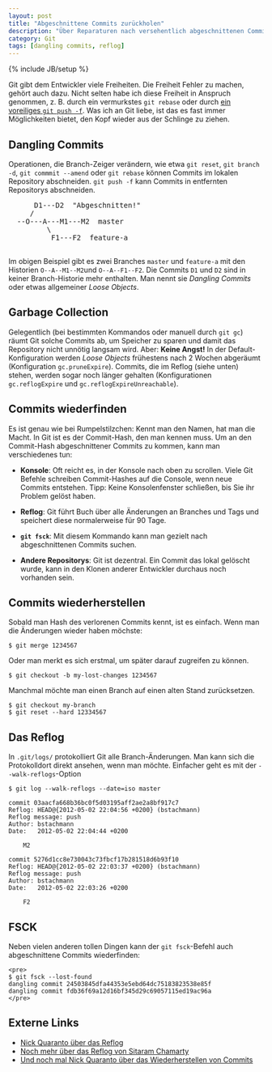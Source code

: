 ```yaml
---
layout: post
title: "Abgeschnittene Commits zurückholen"
description: "Über Reparaturen nach versehentlich abgeschnittenen Commits (Dangling Commits)"
category: Git
tags: [dangling commits, reflog]
---
```

{% include JB/setup %}

Git gibt dem Entwickler viele Freiheiten. Die Freiheit
Fehler zu machen, gehört auch dazu.
Nicht selten habe ich diese Freiheit in Anspruch genommen, 
z. B. durch ein vermurkstes `git rebase` oder 
durch [ein voreiliges `git push -f`](/2012/04/28/push-mit-force-in-git).
Was ich an Git liebe, ist das es fast immer Möglichkeiten bietet,
den Kopf wieder aus der Schlinge zu ziehen.

Dangling Commits
----------------

Operationen, die Branch-Zeiger verändern, wie etwa `git reset`, `git branch -d`,
`git commmit --amend` oder `git rebase` können Commits im lokalen 
Repository abschneiden. `git push -f` kann Commits in entfernten Repositorys 
abschneiden.
  
  <pre>
      D1---D2  "Abgeschnitten!"
     / 
  --O---A---M1---M2  master  
         \
          F1---F2  feature-a 
  </pre>
  
Im obigen Beispiel gibt es zwei Branches `master` und `feature-a`
mit den Historien `O--A--M1--M2`und `O--A--F1--F2`. 
Die Commits `D1` und `D2` sind in keiner Branch-Historie mehr
enthalten. Man nennt sie *Dangling Commits* oder etwas allgemeiner
*Loose Objects*.

Garbage Collection
------------------

Gelegentlich (bei bestimmten Kommandos oder manuell durch `git gc`)
räumt Git solche Commits ab, um Speicher zu sparen und damit das Repository
nicht unnötig langsam wird. Aber: **Keine Angst!** In der Default-Konfiguration 
werden *Loose Objects* frühestens nach 2 Wochen abgeräumt 
(Konfiguration `gc.pruneExpire`). Commits, die im Reflog (siehe unten) stehen, 
werden sogar noch länger gehalten (Konfigurationen `gc.reflogExpire` und 
`gc.reflogExpireUnreachable`).

Commits wiederfinden
--------------------

Es ist genau wie bei Rumpelstilzchen: Kennt man den Namen, hat man
die Macht. In Git ist es der Commit-Hash, den man kennen muss.
Um an den Commit-Hash abgeschnittener Commits zu kommen, kann man
verschiedenes tun:

 * **Konsole**: Oft reicht es, in der Konsole nach oben zu scrollen.
   Viele Git Befehle schreiben Commit-Hashes auf die Console, wenn neue
   Commits entstehen. Tipp: Keine Konsolenfenster schließen, bis
   Sie ihr Problem gelöst haben.
   
 * **Reflog**: Git führt Buch über alle Änderungen an Branches und Tags und 
   speichert diese normalerweise für 90 Tage.
  
 * **`git fsck`**: Mit diesem Kommando kann man gezielt nach abgeschnittenen
   Commits suchen. 
 
 * **Andere Repositorys**: Git ist dezentral. Ein Commit das lokal
   gelöscht wurde, kann in den Klonen anderer Entwickler durchaus noch
   vorhanden sein.

Commits wiederherstellen
------------------------

Sobald man Hash des verlorenen Commits kennt, ist es einfach.
Wenn man die Änderungen wieder haben möchste:

	$ git merge 1234567
	
Oder man merkt es sich erstmal, um später darauf zugreifen zu können.	
	
	$ git checkout -b my-lost-changes 1234567
	
Manchmal möchte man einen Branch auf einen alten Stand zurücksetzen.
	
	$ git checkout my-branch
	$ git reset --hard 12334567

Das Reflog
----------

In `.git/logs/` protokolliert Git alle Branch-Änderungen.
Man kann sich die Protokolldort direkt ansehen, wenn man möchte.
Einfacher geht es mit der `--walk-reflogs`-Option
  
	$ git log --walk-reflogs --date=iso master

	commit 03aacfa668b36bc0f5d03195aff2ae2a8bf917c7
	Reflog: HEAD@{2012-05-02 22:04:56 +0200} (bstachmann)
	Reflog message: push
	Author: bstachmann
	Date:   2012-05-02 22:04:44 +0200
	
	    M2
	
	commit 5276d1cc8e730043c73fbcf17b281518d6b93f10
	Reflog: HEAD@{2012-05-02 22:03:37 +0200} (bstachmann)
	Reflog message: push
	Author: bstachmann
	Date:   2012-05-02 22:03:26 +0200
	
	    F2


FSCK
----
 
Neben vielen anderen tollen Dingen kann der `git fsck`-Befehl auch 
abgeschnittene Commits wiederfinden:
 
    <pre>
	$ git fsck --lost-found
	dangling commit 24503845dfa44353e5ebd64dc75183823538e85f
	dangling commit fdb36f69a12d16bf345d29c69057115ed19ac96a
    </pre>
    
Externe Links
-------------

 * [Nick Quaranto über das Reflog][1]
 * [Noch mehr über das Reflog von Sitaram Chamarty][2]
 * [Und noch mal Nick Quaranto über das Wiederherstellen von Commits][3]
 
  [1]: http://gitready.com/intermediate/2009/02/09/reflog-your-safety-net.html
  [2]: http://sitaramc.github.com/concepts/reflog.html
  [3]: http://de.gitready.com/advanced/2009/01/17/restoring-lost-commits.html
